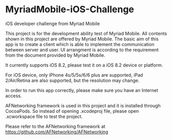 # MyriadMobile-iOS-Challenge
iOS developer challenge from Myriad Mobile

This project is for the development ability test of Myriad Mobile. All contents shown in this project are offered by Myriad Mobile. The basic aim of this app is to create a client which is able to implement the communication between server and user. UI arrangment is according to the requirement from the document provided by Myriad Mobile.

It currently supports iOS 8.2, please test it on a iOS 8.2 device or platform.

For iOS device, only iPhone 4s/5/5s/6/6 plus are supported, iPad 2/Air/Retina are also supported, but the resolution may change.

In order to run this app correctly, please make sure you have an Internet access.

AFNetworking framework is used in this project and it is installed through CocoaPods. So instead of opening .xcodeproj file, please open .xcworkspace file to test the project.

Please refer to the AFNetworking framework at https://github.com/AFNetworking/AFNetworking
